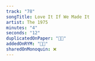 ```yaml
---
track: "78"
songTitle: Love It If We Made It
artist: The 1975
minutes: "4"
seconds: "12"
duplicatedOnPaper: "👍🏻"
addedOnRYM: "👍🏻"
sharedOnMonoquin: ❌
---
```

